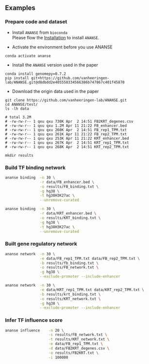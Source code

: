 ## Examples

### Prepare code and dataset
* Install `ANANSE` from `bioconda`  
Please flow the [Installation](installation.md) to install `ANANSE`.

* Activate the environment before you use ANANSE  
```
conda activate ananse
```

* Install the `ANANSE` version used in the paper  
```
conda install genomepy=0.7.2
pip install git+https://github.com/vanheeringen-lab/ANANSE.git@d8dbdd2e405558334566386b747867c401f45870
```

* Download the origin data used in the paper  
```
git clone https://github.com/vanheeringen-lab/ANANSE.git
cd ANANSE/test/
ls -lh data     

# total 3.2M
# -rw-rw-r-- 1 qxu qxu 730K Apr  2 14:51 FB2KRT_degenes.csv
# -rw-rw-r-- 1 qxu qxu 1.2M Apr 11 21:22 FB_enhancer.bed
# -rw-rw-r-- 1 qxu qxu 260K Apr  2 14:51 FB_rep1_TPM.txt
# -rw-rw-r-- 1 qxu qxu 261K Apr 11 21:22 FB_rep2_TPM.txt
# -rw-rw-r-- 1 qxu qxu 253K Apr 11 21:22 KRT_enhancer.bed
# -rw-rw-r-- 1 qxu qxu 267K Apr  2 14:51 KRT_rep1_TPM.txt
# -rw-rw-r-- 1 qxu qxu 268K Apr  2 14:51 KRT_rep2_TPM.txt

mkdir results
```

### Build TF binding network

``` bash
ananse binding  -n 30 \
                -r data/FB_enhancer.bed \
                -o results/FB_binding.txt \
                -g hg38 \
                -t hg38H3K27ac \
                --unremove-curated

ananse binding  -n 30 \
                -r data/KRT_enhancer.bed \
                -o results/KRT_binding.txt \
                -g hg38 \
                -t hg38H3K27ac \
                --unremove-curated
```

### Built gene regulatory network

``` bash
ananse network  -n 30 \
                -e data/FB_rep1_TPM.txt data/FB_rep2_TPM.txt \
                -b results/fb_binding.txt \
                -o results/FB_network.txt \
                -g hg38 \
                --exclude-promoter --include-enhancer

ananse network  -n 30 \
                -e data/KRT_rep1_TPM.txt data/KRT_rep2_TPM.txt \
                -b results/krt_binding.txt \
                -o results/KRT_network.txt \
                -g hg38 \
                --exclude-promoter --include-enhancer
```

### Infer TF influence score

``` bash
ananse influence    -n 20 \
                    -s results/FB_network.txt \
                    -t results/KRT_network.txt \
                    -e data/FB_rep1_TPM.txt \
                    -d data/FB2KRT_degenes.csv \
                    -o results/FB2KRT.txt \
                    -i 100000 
```
